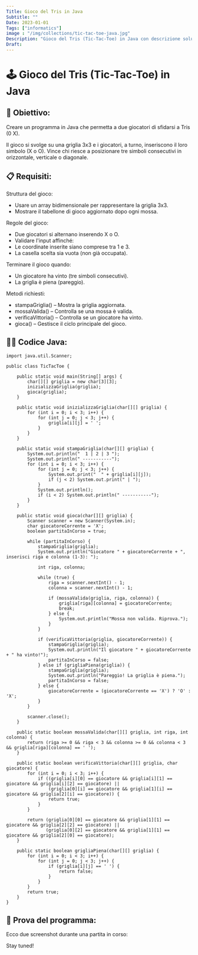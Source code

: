 ```yaml
---
Title: Gioco del Tris in Java
Subtitle: ""
Date: 2023-01-01
Tags: ["informatics"]
image : "/img/collections/tic-tac-toe-java.jpg"
Description: "Gioco del Tris (Tic-Tac-Toe) in Java con descrizione soluzione"
Draft: 
---
```


# 🕹️ Gioco del Tris (Tic-Tac-Toe) in Java

## 🎯 Obiettivo:
Creare un programma in Java che permetta a due giocatori di sfidarsi a Tris (0 X).

Il gioco si svolge su una griglia 3x3 e i giocatori, a turno, inseriscono il loro simbolo (X o O). Vince chi riesce a posizionare tre simboli consecutivi in orizzontale, verticale o diagonale.

## 📋 Requisiti:

Struttura del gioco:
- Usare un array bidimensionale per rappresentare la griglia 3x3.
- Mostrare il tabellone di gioco aggiornato dopo ogni mossa.

Regole del gioco:
- Due giocatori si alternano inserendo X o O.
- Validare l'input affinché:
- Le coordinate inserite siano comprese tra 1 e 3.
- La casella scelta sia vuota (non già occupata).

Terminare il gioco quando:
- Un giocatore ha vinto (tre simboli consecutivi).
- La griglia è piena (pareggio).

Metodi richiesti:
- stampaGriglia() – Mostra la griglia aggiornata.
- mossaValida() – Controlla se una mossa è valida.
- verificaVittoria() – Controlla se un giocatore ha vinto.
- gioca() – Gestisce il ciclo principale del gioco.

## 🧑‍💻 Codice Java:


```
import java.util.Scanner;

public class TicTacToe {

    public static void main(String[] args) {
        char[][] griglia = new char[3][3];
        inizializzaGriglia(griglia);
        gioca(griglia);
    }

    public static void inizializzaGriglia(char[][] griglia) {
        for (int i = 0; i < 3; i++) {
            for (int j = 0; j < 3; j++) {
                griglia[i][j] = ' ';
            }
        }
    }

    public static void stampaGriglia(char[][] griglia) {
        System.out.println("  1 | 2 | 3 ");
        System.out.println(" -----------");
        for (int i = 0; i < 3; i++) {
            for (int j = 0; j < 3; j++) {
                System.out.print("  " + griglia[i][j]);
                if (j < 2) System.out.print(" | ");
            }
            System.out.println();
            if (i < 2) System.out.println(" -----------");
        }
    }

    public static void gioca(char[][] griglia) {
        Scanner scanner = new Scanner(System.in);
        char giocatoreCorrente = 'X';
        boolean partitaInCorso = true;

        while (partitaInCorso) {
            stampaGriglia(griglia);
            System.out.println("Giocatore " + giocatoreCorrente + ", inserisci riga e colonna (1-3): ");

            int riga, colonna;

            while (true) {
                riga = scanner.nextInt() - 1;
                colonna = scanner.nextInt() - 1;

                if (mossaValida(griglia, riga, colonna)) {
                    griglia[riga][colonna] = giocatoreCorrente;
                    break;
                } else {
                    System.out.println("Mossa non valida. Riprova.");
                }
            }

            if (verificaVittoria(griglia, giocatoreCorrente)) {
                stampaGriglia(griglia);
                System.out.println("Il giocatore " + giocatoreCorrente + " ha vinto!");
                partitaInCorso = false;
            } else if (grigliaPiena(griglia)) {
                stampaGriglia(griglia);
                System.out.println("Pareggio! La griglia è piena.");
                partitaInCorso = false;
            } else {
                giocatoreCorrente = (giocatoreCorrente == 'X') ? 'O' : 'X';
            }
        }

        scanner.close();
    }

    public static boolean mossaValida(char[][] griglia, int riga, int colonna) {
        return (riga >= 0 && riga < 3 && colonna >= 0 && colonna < 3 && griglia[riga][colonna] == ' ');
    }

    public static boolean verificaVittoria(char[][] griglia, char giocatore) {
        for (int i = 0; i < 3; i++) {
            if ((griglia[i][0] == giocatore && griglia[i][1] == giocatore && griglia[i][2] == giocatore) ||
                (griglia[0][i] == giocatore && griglia[1][i] == giocatore && griglia[2][i] == giocatore)) {
                return true;
            }
        }

        return (griglia[0][0] == giocatore && griglia[1][1] == giocatore && griglia[2][2] == giocatore) ||
               (griglia[0][2] == giocatore && griglia[1][1] == giocatore && griglia[2][0] == giocatore);
    }

    public static boolean grigliaPiena(char[][] griglia) {
        for (int i = 0; i < 3; i++) {
            for (int j = 0; j < 3; j++) {
                if (griglia[i][j] == ' ') {
                    return false;
                }
            }
        }
        return true;
    }
}

```


## 📸 Prova del programma:

Ecco due screenshot durante una partita in corso:



Stay tuned!